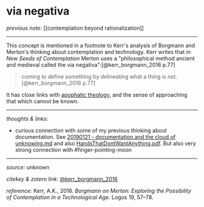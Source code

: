 # via negativa

_previous note:_ [[contemplation beyond rationalization]]

---

This concept is mentioned in a footnote to Kerr's analysis of Borgmann and Merton's thinking about contemplation and technology. Kerr writes that in _New Seeds of Contemplation_ Merton uses a "philosophical method ancient and medieval called the via negativa":[@kerr_borgmann_2016 p.77]

>coming to define something by delineating what a thing is not.[@kerr_borgmann_2016 p.77]

It has close links with [apophatic theology](https://en.wikipedia.org/wiki/Apophatic_theology), and the sense of approaching that which cannot be known. 

---

_thoughts & links:_

- curious connection with some of my previous thinking about documentation. See [20190121 - documentation and the cloud of unknowing.md](hook://file/odgmCdflF?p=YXJjaGl2ZWRfcHJvamVjdHMvMjAxOTAxMjMgLSBkb2N1bWVudGF0aW9uIGFuZCB0aGUgY2xvdWQgb2YgdW5rbm93aW5n&n=20190121%20-%20documentation%20and%20the%20cloud%20of%20unknowing.md) and also [HandsThatDontWantAnything.pdf](hook://file/odgwbYZO0?p=MjAwOTA5MDEgLSBUYVBSQTIwMDkgLSBpbXByb3Zpc2F0aW9uL1ByZXNlbnRhdGlvbg==&n=HandsThatDontWantAnything.pdf). But also very strong connection with #finger-pointing-moon 


---

_source:_ unknown

_citekey & zotero link:_ [@kerr_borgmann_2016](zotero://select/items/1_QRTB3D4V)

_reference:_ Kerr, A.K., 2016. _Borgmann on Merton: Exploring the Possibility of Contemplation in a Technological Age_. Logos 19, 57–78.



